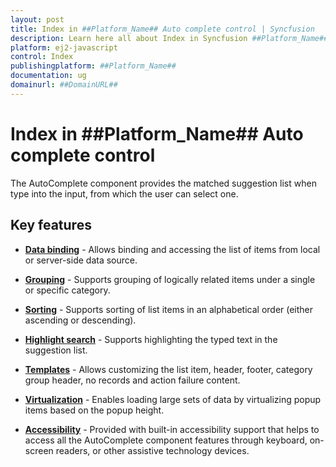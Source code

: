```yaml
---
layout: post
title: Index in ##Platform_Name## Auto complete control | Syncfusion
description: Learn here all about Index in Syncfusion ##Platform_Name## Auto complete control of Syncfusion Essential JS 2 and more.
platform: ej2-javascript
control: Index 
publishingplatform: ##Platform_Name##
documentation: ug
domainurl: ##DomainURL##
---
```


# Index in ##Platform_Name## Auto complete control

The AutoComplete component provides the matched suggestion list when type into the input, from which the user can select one.

## Key features

* **[Data binding](./data-binding)** - Allows binding and accessing the list of items from local or server-side data source.

* **[Grouping](./grouping)** - Supports grouping of logically related items under a single or specific category.

* **[Sorting](../api/auto-complete/#sortorder)** - Supports sorting of list
items in an alphabetical order (either ascending or descending).

* **[Highlight search](../auto-complete/how-to/custom-search)** - Supports highlighting the typed
text in the suggestion list.

* **[Templates](../auto-complete/templates)** - Allows customizing the list item, header, footer,
category group header, no records and action failure
content.

* **[Virtualization](./virtual-scroll)** - Enables loading large sets of data by virtualizing popup items based on the popup height.

* **[Accessibility](./accessibility)** - Provided with built-in accessibility support that helps to access all the AutoComplete component features through keyboard, on-screen readers, or other assistive technology devices.